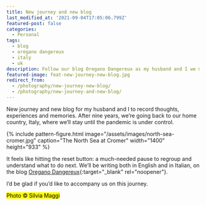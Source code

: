```yaml
---
title: New journey and new blog
last_modified_at: '2021-09-04T17:05:06.799Z'
featured-post: false
categories:
  - Personal
tags:
  - blog
  - oregano dangereux
  - italy
  - uk
description: Follow our blog Oregano Dangereux as my husband and I we move back to Italy from the UK.
featured-image: feat-new-journey-new-blog.jpg
redirect_from:
  - /photography/new-journey-new-blog/
  - /photography/new-journey-and-new-blog/
---
```

<p class="lead">New journey and new blog for my husband and I to record thoughts, experiences and memories. After nine years, we’re going back to our home country, Italy, where we’ll stay until the pandemic is under control.</p>

<!--more-->

{% include pattern-figure.html image="/assets/images/north-sea-cromer.jpg" caption="The North Sea at Cromer" width="1400" height="933" %}

It feels like hitting the reset button: a much-needed pause to regroup and understand what to do next. We’ll be writing both in English and in Italian, on the blog [Oregano Dangereux](https://oreganodangereux.wordpress.com/){:target="_blank" rel="noopener"}.

<p class="detached">I’d be glad if you’d like to accompany us on this journey.</p>

<p class="detached"><mark class="highlight small">Photo &copy; Silvia Maggi</mark></p>
